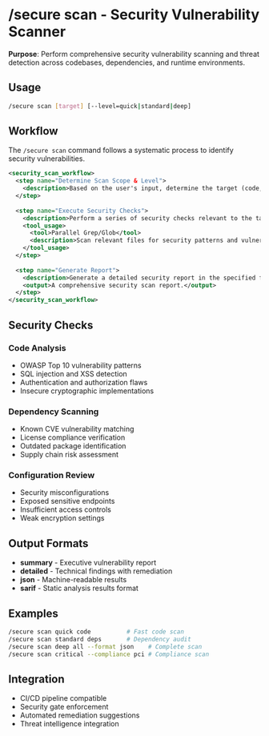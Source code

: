# /secure scan - Security Vulnerability Scanner

**Purpose**: Perform comprehensive security vulnerability scanning and threat detection across codebases, dependencies, and runtime environments.

## Usage
```bash
/secure scan [target] [--level=quick|standard|deep]
```

## Workflow

The `/secure scan` command follows a systematic process to identify security vulnerabilities.

```xml
<security_scan_workflow>
  <step name="Determine Scan Scope & Level">
    <description>Based on the user's input, determine the target (code, dependencies, config, secrets, or all) and the scan level (quick, standard, or deep).</description>
  </step>
  
  <step name="Execute Security Checks">
    <description>Perform a series of security checks relevant to the target and scan level. This includes static analysis for code, vulnerability scanning for dependencies, and review of configuration and exposed secrets.</description>
    <tool_usage>
      <tool>Parallel Grep/Glob</tool>
      <description>Scan relevant files for security patterns and vulnerabilities.</description>
    </tool_usage>
  </step>
  
  <step name="Generate Report">
    <description>Generate a detailed security report in the specified format (summary, detailed, JSON, or SARIF), outlining all vulnerabilities found, their severity, and recommended remediations.</description>
    <output>A comprehensive security scan report.</output>
  </step>
</security_scan_workflow>
```

## Security Checks
### Code Analysis
- OWASP Top 10 vulnerability patterns
- SQL injection and XSS detection
- Authentication and authorization flaws
- Insecure cryptographic implementations

### Dependency Scanning
- Known CVE vulnerability matching
- License compliance verification
- Outdated package identification
- Supply chain risk assessment

### Configuration Review
- Security misconfigurations
- Exposed sensitive endpoints
- Insufficient access controls
- Weak encryption settings

## Output Formats
- **summary** - Executive vulnerability report
- **detailed** - Technical findings with remediation
- **json** - Machine-readable results
- **sarif** - Static analysis results format

## Examples
```bash
/secure scan quick code          # Fast code scan
/secure scan standard deps       # Dependency audit
/secure scan deep all --format json    # Complete scan
/secure scan critical --compliance pci # Compliance scan
```

## Integration
- CI/CD pipeline compatible
- Security gate enforcement
- Automated remediation suggestions
- Threat intelligence integration